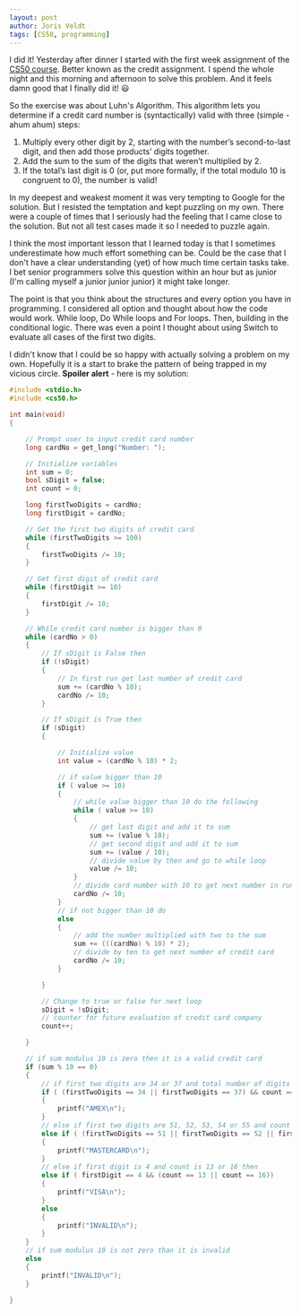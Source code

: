 ```yaml
---
layout: post
author: Joris Veldt
tags: [CS50, programming]
---
```

I did it! Yesterday after dinner I started with the first week assignment of the [CS50 course](https://courses.edx.org/courses/course-v1:HarvardX+CS50+X/course/). Better known as the credit assignment. I spend the whole night and this morning and afternoon to solve this problem. And it feels damn good that I finally did it! 😃

So the exercise was about Luhn's Algorithm. This algorithm lets you determine if a credit card number is (syntactically) valid with three (simple - ahum ahum) steps:
1. Multiply every other digit by 2, starting with the number’s second-to-last digit, and then add those products’ digits together.
2. Add the sum to the sum of the digits that weren’t multiplied by 2.
3. If the total’s last digit is 0 (or, put more formally, if the total modulo 10 is congruent to 0), the number is valid!

In my deepest and weakest moment it was very tempting to Google for the solution. But I resisted the temptation and kept puzzling on my own. There were a couple of times that I seriously had the feeling that I came close to the solution. But not all test cases made it so I needed to puzzle again.

I think the most important lesson that I learned today is that I sometimes underestimate how much effort something can be. Could be the case that I don't have a clear understanding (yet) of how much time certain tasks take. I bet senior programmers solve this question within an hour but as junior (I'm calling myself a junior junior junior) it might take longer.

The point is that you think about the structures and every option you have in programming. I considered all option and thought about how the code would work. While loop, Do While loops and For loops. Then, building in the conditional logic. There was even a point I thought about using Switch to evaluate all cases of the first two digits.

I didn't know that I could be so happy with actually solving a problem on my own. Hopefully it is a start to brake the pattern of being trapped in my vicious circle. **Spoiler alert** - here is my solution:

```c
#include <stdio.h>
#include <cs50.h>

int main(void)
{

    // Prompt user to input credit card number
    long cardNo = get_long("Number: ");

    // Initialize variables
    int sum = 0;
    bool sDigit = false;
    int count = 0;

    long firstTwoDigits = cardNo;
    long firstDigit = cardNo;

    // Get the first two digits of credit card
    while (firstTwoDigits >= 100)
    {
        firstTwoDigits /= 10;
    }

    // Get first digit of credit card
    while (firstDigit >= 10)
    {
        firstDigit /= 10;
    }

    // While credit card number is bigger than 0
    while (cardNo > 0)
    {
        // If sDigit is False then
        if (!sDigit)
        {
            // In first run get last number of credit card
            sum += (cardNo % 10);
            cardNo /= 10;
        }

        // If sDigit is True then
        if (sDigit)
        {

            // Initialize value
            int value = (cardNo % 10) * 2;

            // if value bigger than 10
            if ( value >= 10)
            {
                // while value bigger than 10 do the following
                while ( value >= 10)
                {
                    // get last digit and add it to sum
                    sum += (value % 10);
                    // get second digit and add it to sum
                    sum += (value / 10);
                    // divide value by then and go to while loop
                    value /= 10;
                }
                // divide card number with 10 to get next number in run
                cardNo /= 10;
            }
            // if not bigger than 10 do
            else
            {
                // add the number multiplied with two to the sum
                sum += (((cardNo) % 10) * 2);
                // divide by ten to get next number of credit card
                cardNo /= 10;
            }

        }

        // Change to true or false for next loop
        sDigit = !sDigit;
        // counter for future evaluation of credit card company
        count++;

    }

    // if sum modulus 10 is zero then it is a valid credit card
    if (sum % 10 == 0)
    {
        // if first two digits are 34 or 37 and total number of digits is 15 then
        if ( (firstTwoDigits == 34 || firstTwoDigits == 37) && count == 15)
        {
            printf("AMEX\n");
        }
        // else if first two digits are 51, 52, 53, 54 or 55 and count is 16 then
        else if ( (firstTwoDigits == 51 || firstTwoDigits == 52 || firstTwoDigits == 53 || firstTwoDigits == 54 || firstTwoDigits == 55) && count == 16)
        {
            printf("MASTERCARD\n");
        }
        // else if first digit is 4 and count is 13 or 16 then
        else if ( firstDigit == 4 && (count == 13 || count == 16))
        {
            printf("VISA\n");
        }
        else
        {
            printf("INVALID\n");
        }
    }
    // if sum modulus 10 is not zero than it is invalid
    else
    {
        printf("INVALID\n");
    }

}
```